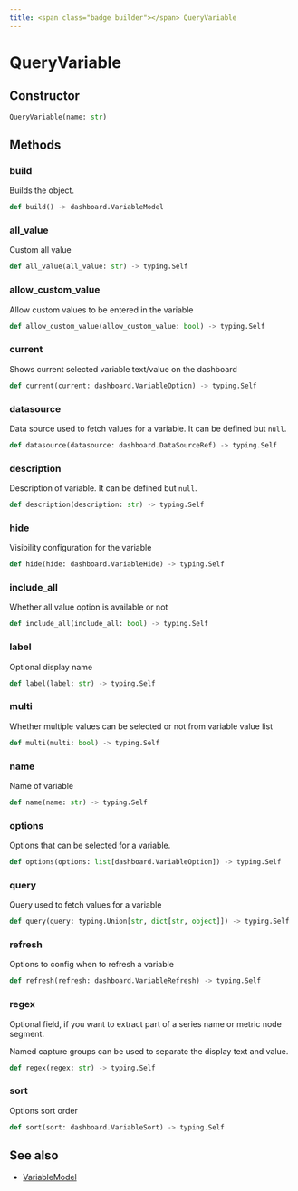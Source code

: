 ```yaml
---
title: <span class="badge builder"></span> QueryVariable
---
```

# <span class="badge builder"></span> QueryVariable

## Constructor

```python
QueryVariable(name: str)
```
## Methods

### <span class="badge object-method"></span> build

Builds the object.

```python
def build() -> dashboard.VariableModel
```

### <span class="badge object-method"></span> all_value

Custom all value

```python
def all_value(all_value: str) -> typing.Self
```

### <span class="badge object-method"></span> allow_custom_value

Allow custom values to be entered in the variable

```python
def allow_custom_value(allow_custom_value: bool) -> typing.Self
```

### <span class="badge object-method"></span> current

Shows current selected variable text/value on the dashboard

```python
def current(current: dashboard.VariableOption) -> typing.Self
```

### <span class="badge object-method"></span> datasource

Data source used to fetch values for a variable. It can be defined but `null`.

```python
def datasource(datasource: dashboard.DataSourceRef) -> typing.Self
```

### <span class="badge object-method"></span> description

Description of variable. It can be defined but `null`.

```python
def description(description: str) -> typing.Self
```

### <span class="badge object-method"></span> hide

Visibility configuration for the variable

```python
def hide(hide: dashboard.VariableHide) -> typing.Self
```

### <span class="badge object-method"></span> include_all

Whether all value option is available or not

```python
def include_all(include_all: bool) -> typing.Self
```

### <span class="badge object-method"></span> label

Optional display name

```python
def label(label: str) -> typing.Self
```

### <span class="badge object-method"></span> multi

Whether multiple values can be selected or not from variable value list

```python
def multi(multi: bool) -> typing.Self
```

### <span class="badge object-method"></span> name

Name of variable

```python
def name(name: str) -> typing.Self
```

### <span class="badge object-method"></span> options

Options that can be selected for a variable.

```python
def options(options: list[dashboard.VariableOption]) -> typing.Self
```

### <span class="badge object-method"></span> query

Query used to fetch values for a variable

```python
def query(query: typing.Union[str, dict[str, object]]) -> typing.Self
```

### <span class="badge object-method"></span> refresh

Options to config when to refresh a variable

```python
def refresh(refresh: dashboard.VariableRefresh) -> typing.Self
```

### <span class="badge object-method"></span> regex

Optional field, if you want to extract part of a series name or metric node segment.

Named capture groups can be used to separate the display text and value.

```python
def regex(regex: str) -> typing.Self
```

### <span class="badge object-method"></span> sort

Options sort order

```python
def sort(sort: dashboard.VariableSort) -> typing.Self
```

## See also

 * <span class="badge object-type-class"></span> [VariableModel](./object-VariableModel.md)
